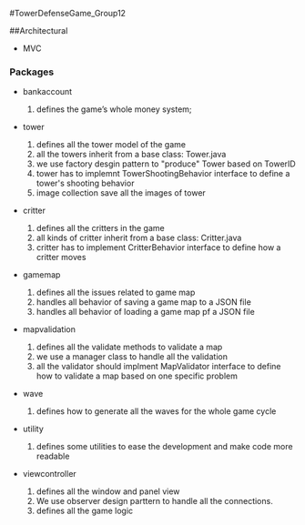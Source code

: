 #TowerDefenseGame_Group12

##Architectural

- MVC

### Packages 

- bankaccount
    1. defines the game’s whole money system;

- tower 
    1. defines all the tower model of the game
    2. all the towers inherit from a base class: Tower.java
    3. we use factory desgin pattern to "produce" Tower based on TowerID
    4. tower has to implemnt TowerShootingBehavior interface to define a tower's shooting behavior
    5. image collection save all the images of tower

- critter
    1.  defines all the critters in the game
    2.  all kinds of critter inherit from a base class: Critter.java
    3.  critter has to implement CritterBehavior interface to define how a critter moves

- gamemap
    1. defines all the issues related to game map
    2. handles all behavior of saving a game map to a JSON file
    3. handles all behavior of loading a game map pf a JSON file

- mapvalidation
    1. defines all the validate methods to validate a map
    2. we use a manager class to handle all the validation
    3. all the validator should implment MapValidator interface to define how to validate a map based on one specific problem

- wave
    1. defines how to generate all the waves for the whole game cycle
    
- utility
    1. defines some utilities to ease the development and make code more readable
    

- viewcontroller
    1. defines all the window and panel view
    2. We use observer design parttern to handle all the connections.
    3. defines all the game logic
    


   
    
